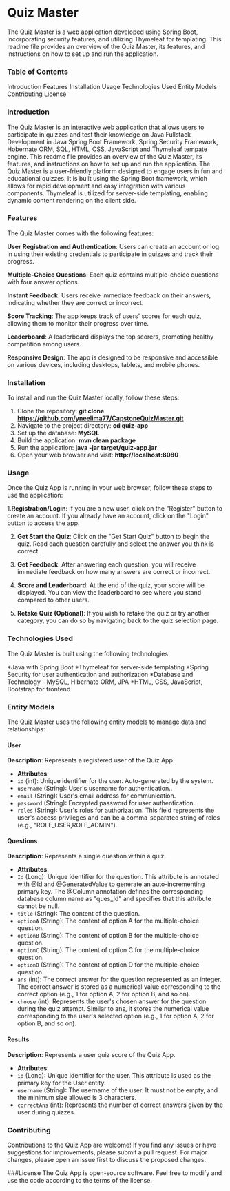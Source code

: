# Quiz Master
                                                           
The Quiz Master is a web application developed using Spring Boot, incorporating security features, and utilizing Thymeleaf for templating. This readme file provides an overview of the Quiz Master, its features, and instructions on how to set up and run the application.


### Table of Contents
Introduction
Features
Installation
Usage
Technologies Used
Entity Models
Contributing
License


### Introduction
The Quiz Master is an interactive web application that allows users to participate in quizzes and test their knowledge on Java Fullstack Development in Java Spring Boot Framework, Spring Security Framework, Hobernate ORM, SQL, HTML, CSS, JavaScript and Thymeleaf tempate engine. This readme file provides an overview of the Quiz Master, its features, and instructions on how to set up and run the application.
The Quiz Master is a user-friendly platform designed to engage users in fun and educational quizzes. It is built using the Spring Boot framework, which allows for rapid development and easy integration with various components. Thymeleaf is utilized for server-side templating, enabling dynamic content rendering on the client side.

### Features
The Quiz Master comes with the following features:

**User Registration and Authentication**: Users can create an account or log in using their existing credentials to participate in quizzes and track their progress.

**Multiple-Choice Questions**: Each quiz contains multiple-choice questions with four answer options.

**Instant Feedback**: Users receive immediate feedback on their answers, indicating whether they are correct or incorrect.

**Score Tracking**: The app keeps track of users' scores for each quiz, allowing them to monitor their progress over time.

**Leaderboard**: A leaderboard displays the top scorers, promoting healthy competition among users.

**Responsive Design**: The app is designed to be responsive and accessible on various devices, including desktops, tablets, and mobile phones.

### Installation
To install and run the Quiz Master locally, follow these steps:

1. Clone the repository: **git clone https://github.com/yneelima77/CapstoneQuizMaster.git**
2. Navigate to the project directory: **cd quiz-app**
3. Set up the database: **MySQL**
4. Build the application: **mvn clean package**
5. Run the application: **java -jar target/quiz-app.jar**
6. Open your web browser and visit: **http://localhost:8080**

### Usage
Once the Quiz App is running in your web browser, follow these steps to use the application:

1.**Registration/Login**: If you are a new user, click on the "Register" button to create an account. If you already have an account, click on the "Login" button to access the app.

2. **Get Start the Quiz**: Click on the "Get Start Quiz" button to begin the quiz. Read each question carefully and select the answer you think is correct.

3. **Get Feedback**: After answering each question, you will receive immediate feedback on how many answers are correct or incorrect.

4. **Score and Leaderboard**: At the end of the quiz, your score will be displayed. You can view the leaderboard to see where you stand compared to other users.

5. **Retake Quiz (Optional)**: If you wish to retake the quiz or try another category, you can do so by navigating back to the quiz selection page.

### Technologies Used
The Quiz Master is built using the following technologies:

*Java with Spring Boot
*Thymeleaf for server-side templating
*Spring Security for user authentication and authorization
*Database and Technology - MySQL, Hibernate ORM, JPA
*HTML, CSS, JavaScript, Bootstrap for frontend

### Entity Models
The Quiz Master uses the following entity models to manage data and relationships:

#### User

**Description**: Represents a registered user of the Quiz App.
- **Attributes**:
- `id` (int): Unique identifier for the user. Auto-generated by the system.
- `username` (String): User's username for authentication..
- `email` (String): User's email address for communication.
- `password` (String): Encrypted password for user authentication.
- `roles` (String): User's roles for authorization. This field represents the user's access privileges and can be a comma-separated string of roles (e.g., "ROLE_USER,ROLE_ADMIN").

#### Questions

**Description**: Represents a single question within a quiz.
- **Attributes**:
- `Id` (Long): Unique identifier for the question. This attribute is annotated with @Id and @GeneratedValue to generate an auto-incrementing primary key. The @Column annotation defines the corresponding database column name as "ques_Id" and specifies that this attribute cannot be null.
- `title` (String): The content of the question.
- `optionA` (String): The content of option A for the multiple-choice question.
- `optionB` (String): The content of option B for the multiple-choice question.
- `optionC` (String): The content of option C for the multiple-choice question.
- `optionD` (String): The content of option D for the multiple-choice question.
- `ans` (int): The correct answer for the question represented as an integer. The correct answer is stored as a numerical value corresponding to the correct option (e.g., 1 for option A, 2 for option B, and so on).
- `choose` (int): Represents the user's chosen answer for the question during the quiz attempt. Similar to ans, it stores the numerical value corresponding to the user's selected option (e.g., 1 for option A, 2 for option B, and so on).

#### Results

**Description**: Represents a user quiz score of the Quiz App.
- **Attributes**:
- `id` (Long): Unique identifier for the user. This attribute is used as the primary key for the User entity.
- `username` (String): The username of the user. It must not be empty, and the minimum size allowed is 3 characters.
- `correctAns` (int): Represents the number of correct answers given by the user during quizzes.
  

### Contributing
Contributions to the Quiz App are welcome! If you find any issues or have suggestions for improvements, please submit a pull request. For major changes, please open an issue first to discuss the proposed changes.

###License
The Quiz App is open-source software. Feel free to modify and use the code according to the terms of the license.
